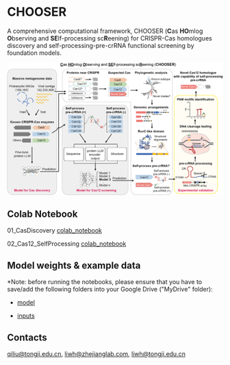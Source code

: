 # CHOOSER
A comprehensive computational framework, CHOOSER (**C**as **HO**mlog **O**bserving and **SE**lf-processing sc**R**eening) for CRISPR-Cas homologues discovery and self-processing-pre-crRNA functional screening by foundation models.

![Schematic diagram of the CHOOSER pipeline for identifying and functional screening of CRISPR-Cas systems with self-processing pre-crRNA capability](Figure_1-1.png)

## Colab Notebook

01_CasDiscovery [colab_notebook](https://colab.research.google.com/drive/1oxa1YrmgCe5ok7GwWCuHwGoZ1M_Otikr?usp=sharing)

02_Cas12_SelfProcessing [colab_notebook](https://colab.research.google.com/drive/1D5_Qffq-EUZYQk_tTKMftCv9wvxSh2Kz?usp=sharing)

## Model weights & example data

*Note: before running the notebooks, please ensure that you have to save/add the following folders into your Google Drive ("MyDrive" folder):

- [model](https://drive.google.com/drive/folders/1y4WKwsoBsqBb_R2Cdj0cwYiLIPnBXj01?usp=sharing)

- [inputs](https://drive.google.com/drive/folders/18GGlIEWYtJVTn2oBXMqbghyYQCLKelLg?usp=sharing)

## Contacts

qiliu@tongji.edu.cn, liwh@zhejianglab.com, liwh@tongji.edu.cn